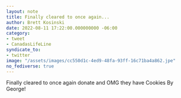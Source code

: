 ```yaml
---
layout: note
title: Finally cleared to once again...
author: Brett Kosinski
date: 2022-08-11 17:22:00.000000000 -06:00
category:
- tweet
- CanadasLifeLine
syndicate_to:
- twitter
image: "/assets/images/cc550d1c-4ed9-48fa-93ff-16c71ba4a862.jpe"
no_fediverse: true
---
```

Finally cleared to once again donate and OMG they have Cookies By George!